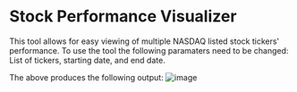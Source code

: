 # Stock Performance Visualizer

This tool allows for easy viewing of multiple NASDAQ listed stock tickers' performance.
To use the tool the following paramaters need to be changed: List of tickers, starting date, and end date.

The above produces the following output:
![image](https://github.com/faustourrutiareyes/SimpleStockComparisonTool/assets/41218224/4049bc59-49f0-4770-b87b-75af56766ef7)

